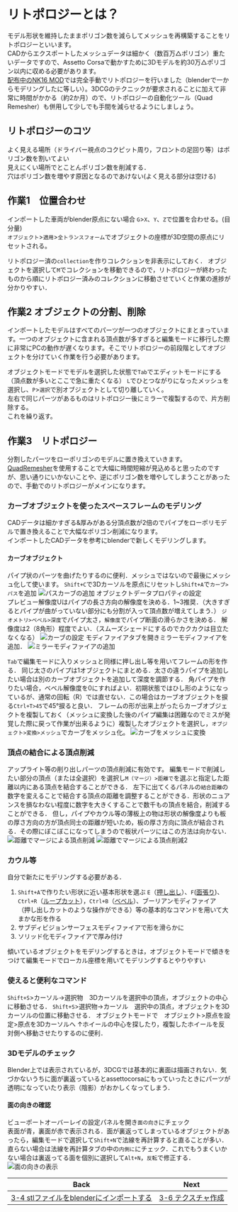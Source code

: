 # リトポロジーとは？
モデル形状を維持したままポリゴン数を減らしてメッシュを再構築することをリトポロジーといいます。  
CADからエクスポートしたメッシュデータは細かく（数百万△ポリゴン）重たいデータですので、Assetto Corsaで動かすために3Dモデルを約30万△ポリゴン以内に収める必要があります。  
[配布中のNK16 MOD](https://github.com/JSAE-ARCHIVES/FSAEJ-simulator/tree/main/NK16_ICV)では完全手動でリトポロジーを行いました（blenderで一からモデリングしたに等しい）。3DCGのテクニックが要求されることに加えて非常に時間がかかる（約2か月）ので、リトポロジーの自動化ツール（Quad Remesher）も併用して少しでも手間を減らせるようにしましょう。

## リトポロジーのコツ  
よく見える場所（ドライバー視点のコクピット周り，フロントの足回り等）はポリゴン数を割いてよい  
見えにくい場所でとことんポリゴン数を削減する．  
穴はポリゴン数を増やす原因となるのであけない(よく見える部分は空ける)  
## 作業1　位置合わせ
インポートした車両がblender原点にない場合
`G`>`X`、`Y`、`Z`で位置を合わせる。(目分量)  
`オブジェクト`>`適用`>`全トランスフォーム`でオブジェクトの座標が3D空間の原点にリセットされる。

リトポロジー済の`collection`を作りコレクションを非表示にしておく．
オブジェクトを選択して`M`でコレクションを移動できるので，リトポロジーが終わったものから順にリトポロジー済みのコレクションに移動させていくと作業の進捗が分かりやすい．

## 作業2 オブジェクトの分割、削除
インポートしたモデルはすべてのパーツが一つのオブジェクトにまとまっています。一つのオブジェクトに含まれる頂点数が多すぎると編集モードに移行した際に非常にPCの動作が遅くなります。そこでリトポロジーの前段階としてオブジェクトを分けていく作業を行う必要があります。

オブジェクトモードでモデルを選択した状態で`Tab`でエディットモードにする（頂点数が多いとここで急に重たくなる）
`L`でひとつながりになったメッシュを選択し、`P`>`選択`で別オブジェクトとして切り離していく。  
左右で同じパーツがあるものはリトポロジー後にミラーで複製するので、片方削除する。  
これを繰り返す。

## 作業3　リトポロジー
分割したパーツをローポリゴンのモデルに置き換えていきます。[QuadRemesher](https://github.com/JSAE-ARCHIVES/MOD-Tutorial/blob/main/3%E7%AB%A0%203D%E3%83%A2%E3%83%87%E3%83%AB%E3%81%AE%E4%BD%9C%E6%88%90/%E3%81%8A%E3%81%BE%E3%81%91%20%E3%83%AA%E3%83%88%E3%83%9D%E3%83%AD%E3%82%B8%E3%83%BC%E6%94%AF%E6%8F%B4%E3%82%A2%E3%83%89%E3%82%AA%E3%83%B3.md)を使用することで大幅に時間短縮が見込めると思ったのですが、思い通りにいかないことや、逆にポリゴン数を増やしてしまうことがあったので、手動でのリトポロジーがメインになります。

### カーブオブジェクトを使ったスペースフレームのモデリング
CADデータは細かすぎる&厚みがある分頂点数が2倍のでパイプをローポリモデルで置き換えることで大幅なポリゴン削減になります。  
インポートしたCADデータを参考にblenderで新しくモデリングします。  
#### カーブオブジェクト
パイプ状のパーツを曲げたりするのに便利．メッシュではないので最後にメッシュ化して使います。
`Shift+C`で3Dカーソルを原点にリセットし`Shift+A`で`カーブ>パス`を追加
![パスカーブの追加](https://user-images.githubusercontent.com/81402033/138587938-500eeb6d-e8df-4870-b396-6600c9a824b1.png)
オブジェクトデータプロパティの設定  
プレビュー解像度Uはパイプの長さ方向の解像度を決める．1~3推奨．（大きすぎるとパイプが曲がっていない部分にも分割が入って頂点数が増えてしまう．）
`ジオメトリ>ベベル>深度`でパイプ太さ，`解像度`でパイプ断面の滑らかさを決める．
解像度は2（8角形）程度でよい．（スムーズシェードにするのでカクカクは目立たなくなる）
![カーブの設定](https://user-images.githubusercontent.com/81402033/138587924-5e4f66b0-9a44-43c3-ae92-22b8e005364b.png)
モディファイアタブを開きミラーモディファイアを追加．
![ミラーモディファイアの追加](https://user-images.githubusercontent.com/81402033/138587945-1678bdc9-541f-4c2f-94c5-bbb5c5400c91.png)

`Tab`で編集モードに入りメッシュと同様に押し出し等を用いてフレームの形を作る．
同じ太さのパイプは1オブジェクトにまとめる．太さの違うパイプを追加したい場合は別のカーブオブジェクトを追加して深度を調節する．
角パイプを作りたい場合，ベベル解像度を0にすればよい．初期状態ではひし形のようになっているが、通常の回転（R）では直せない．この場合はカーブオブジェクトを捩る`Ctrl+T>45`で45°捩ると良い．
フレームの形が出来上がったらカーブオブジェクトを複製しておく（メッシュに変換した後のパイプ編集は困難なのでミスが発覚した際に戻って作業が出来るように）複製したオブジェクトを選択し，`オブジェクト>変換>メッシュ`でカーブをメッシュ化。
![カーブをメッシュに変換](https://user-images.githubusercontent.com/81402033/138587909-2725fae6-05aa-4892-a663-a0e63ed8a76e.png)

### 頂点の結合による頂点削減
アップライト等の削り出しパーツの頂点削減に有効です。
編集モードで削減したい部分の頂点（または全選択）を選択し`M（マージ）>距離で`を選ぶと指定した距離以内にある頂点を結合することができる．
左下に出てくるパネルの`結合距離`の数字を変えることで結合する頂点の距離を調整することができる．形状のニュアンスを損なわない程度に数字を大きくすることで数千もの頂点を結合，削減することができる．
但し，パイプやカウル等の薄板上の物は形状の解像度よりも板の厚さ方向の方が頂点同士の距離が短いため，板の厚さ方向に頂点が結合される．その際にぼこぼこになってしまうので板状パーツにはこの方法は向かない．  
![距離でマージによる頂点削減](https://user-images.githubusercontent.com/81402033/138587900-428dc18f-044a-448c-8528-46cff597d8d0.png)
![距離でマージによる頂点削減2](https://user-images.githubusercontent.com/81402033/138587902-0d04e311-6a5d-4147-b6ae-053f2f2d3ea9.png)

### カウル等
自分で新たにモデリングする必要がある．
1. `Shift+A`で作りたい形状に近い基本形状を選ぶ
`E`（[押し出し](https://blender-cg.net/extrude/)）、`F`([面張り](https://blender-cg.net/make-edge-face/))、`Ctrl+R`（[ループカット](https://blender-cg.net/loop-subdivide/)），`Ctrl+B`（[ベベル](https://blender-cg.net/bevel/)）、ブーリアンモディファイア　（押し出しカットのような操作ができる）等の基本的なコマンドを用いて大まかな形を作る  
1. サブディビジョンサーフェスモディファイアで形を滑らかに  
1. ソリッド化モディファイアで厚み付け  

傾いているオブジェクトをモデリングするときは，オブジェクトモードで傾きをつけて編集モードでローカル座標を用いてモデリングするとやりやすい

### 使えると便利なコマンド
`Shift+S`>カーソル→選択物　3Dカーソルを選択中の頂点，オブジェクトの中心に移動させる．
`Shift+S`>選択物→カーソル　選択中の頂点，オブジェクトを3Dカーソルの位置に移動させる．
オブジェクトモードで　オブジェクト>原点を設定>原点を3Dカーソルへ
↑ホイールの中心を探したり，複製したホイールを反対側へ移動させたりするのに便利．

### 3Dモデルのチェック
Blender上では表示されているが，3DCGでは基本的に裏面は描画されない．気づかないうちに面が裏返っているとassettocorsaにもっていったときにパーツが透明になっていたり表示（陰影）がおかしくなってしまう．
#### 面の向きの確認
ビューポートオーバーレイの設定パネルを開き`面の向き`にチェック  
表面が青，裏面が赤で表示される．面が裏返ってしまっているオブジェクトがあったら，編集モードで選択して`Shift+N`で法線を再計算すると直ることが多い．直らない場合は法線を再計算タブの中の`内側に`にチェック．これでもうまくいかない場合は裏返ってる面を個別に選択して`Alt+N`，`反転`で修正する．
![面の向きの表示](https://user-images.githubusercontent.com/81402033/138587895-65162c80-0fd5-4077-ab3a-dd5638d09684.png)


| Back | Next |
|:---:|:---:|
| [3-4 stlファイルをblenderにインポートする](https://github.com/JSAE-ARCHIVES/MOD-Tutorial/blob/main/3%E7%AB%A0%203D%E3%83%A2%E3%83%87%E3%83%AB%E3%81%AE%E4%BD%9C%E6%88%90/3-4%20stl%E3%83%95%E3%82%A1%E3%82%A4%E3%83%AB%E3%82%92blender%E3%81%AB%E3%82%A4%E3%83%B3%E3%83%9D%E3%83%BC%E3%83%88%E3%81%99%E3%82%8B.md) | [3-6 テクスチャ作成](https://github.com/JSAE-ARCHIVES/MOD-Tutorial/blob/main/3%E7%AB%A0%203D%E3%83%A2%E3%83%87%E3%83%AB%E3%81%AE%E4%BD%9C%E6%88%90/3-6%20%E3%83%86%E3%82%AF%E3%82%B9%E3%83%81%E3%83%A3%E4%BD%9C%E6%88%90.md) |












